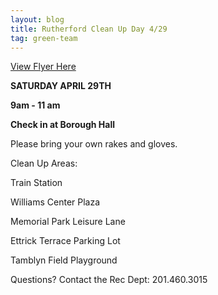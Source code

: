 ```yaml
---
layout: blog
title: Rutherford Clean Up Day 4/29
tag: green-team
---
```


[View Flyer Here](https://storage.googleapis.com/static.rutherford-nj.com/recreation/posts/Rutherford%20Town%20Clean%20Up%20Day.pdf)

**SATURDAY APRIL 29TH**

**9am - 11 am**

**Check in at Borough Hall**


Please bring your own rakes and gloves.

Clean Up Areas:

Train Station

Williams Center Plaza

Memorial Park Leisure Lane

Ettrick Terrace Parking Lot

Tamblyn Field Playground

Questions?
Contact the Rec Dept: 201.460.3015
